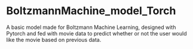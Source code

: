 # BoltzmannMachine_model_Torch
A basic model made for Boltzmann Machine Learning, designed with Pytorch and fed with movie data to predict whether or not the user would like the movie based on previous data.
